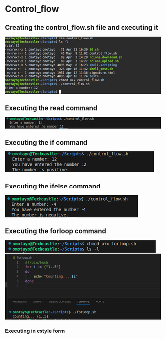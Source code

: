 # Control_flow

## Creating the control_flow.sh file and executing it

![](./img/first_script.png)

## Executing the read command 

![](./img/read_script.png)

## Executing the if command
![](./img/if_script.png)

## Executing the ifelse command
![](./img/elseif.png)       

## Executing the forloop command
![](./img/for_loop_exper.png)
![](./img/exe_for%20loop.png)

### Executing in cstyle form
[](./img/cstyle.png)